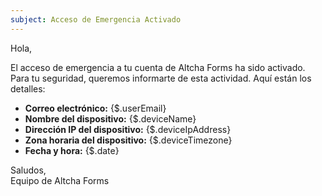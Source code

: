 ```yaml
---
subject: Acceso de Emergencia Activado
---
```


Hola,

El acceso de emergencia a tu cuenta de Altcha Forms ha sido activado. Para tu seguridad, queremos informarte de esta actividad. Aquí están los detalles:

- **Correo electrónico:** {$.userEmail}
- **Nombre del dispositivo:** {$.deviceName}
- **Dirección IP del dispositivo:** {$.deviceIpAddress}
- **Zona horaria del dispositivo:** {$.deviceTimezone}
- **Fecha y hora:** {$.date}

Saludos,  
Equipo de Altcha Forms
